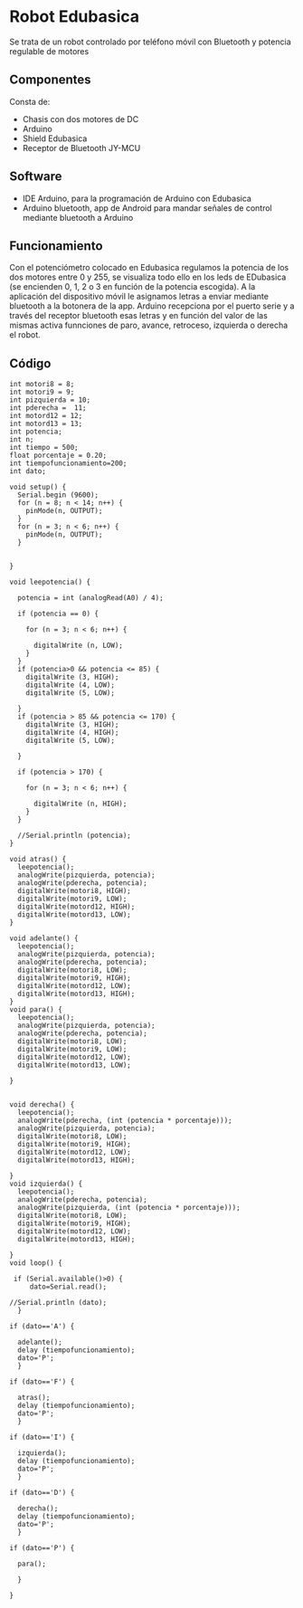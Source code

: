 # Robot Edubasica
Se trata de un robot controlado por teléfono móvil con Bluetooth y potencia regulable de motores

## Componentes
Consta de:
* Chasis con dos motores de DC
* Arduino
* Shield Edubasica
* Receptor de Bluetooth JY-MCU

## Software
* IDE Arduino, para la programación de Arduino con Edubasica
*  Arduino bluetooth, app de Android para mandar señales de control mediante bluetooth a Arduino


## Funcionamiento
Con el potenciómetro colocado en Edubasica regulamos la potencia de los dos motores entre 0 y 255, se visualiza todo ello en los leds de EDubasica (se encienden 0, 1, 2 o 3 en función de la potencia escogida). A la aplicación del dispositivo móvil le asignamos letras a enviar mediante bluetooth a la botonera de la app.
Arduino recepciona por el puerto serie y a través del receptor bluetooth esas letras y en función del valor de las mismas activa funnciones de paro, avance, retroceso, izquierda o derecha el robot.

## Código
~~~
int motori8 = 8;
int motori9 = 9;
int pizquierda = 10;
int pderecha =  11;
int motord12 = 12;
int motord13 = 13;
int potencia;
int n;
int tiempo = 500;
float porcentaje = 0.20;
int tiempofuncionamiento=200;
int dato;

void setup() {
  Serial.begin (9600);
  for (n = 8; n < 14; n++) {
    pinMode(n, OUTPUT);
  }
  for (n = 3; n < 6; n++) {
    pinMode(n, OUTPUT);
  }


}

void leepotencia() {

  potencia = int (analogRead(A0) / 4);

  if (potencia == 0) {

    for (n = 3; n < 6; n++) {

      digitalWrite (n, LOW);
    }
  }
  if (potencia>0 && potencia <= 85) {
    digitalWrite (3, HIGH);
    digitalWrite (4, LOW);
    digitalWrite (5, LOW);

  }
  if (potencia > 85 && potencia <= 170) {
    digitalWrite (3, HIGH);
    digitalWrite (4, HIGH);
    digitalWrite (5, LOW);

  }

  if (potencia > 170) {

    for (n = 3; n < 6; n++) {

      digitalWrite (n, HIGH);
    }
  }

  //Serial.println (potencia);
}

void atras() {
  leepotencia();
  analogWrite(pizquierda, potencia);
  analogWrite(pderecha, potencia);
  digitalWrite(motori8, HIGH);
  digitalWrite(motori9, LOW);
  digitalWrite(motord12, HIGH);
  digitalWrite(motord13, LOW);
}

void adelante() {
  leepotencia();
  analogWrite(pizquierda, potencia);
  analogWrite(pderecha, potencia);
  digitalWrite(motori8, LOW);
  digitalWrite(motori9, HIGH);
  digitalWrite(motord12, LOW);
  digitalWrite(motord13, HIGH);
}
void para() {
  leepotencia();
  analogWrite(pizquierda, potencia);
  analogWrite(pderecha, potencia);
  digitalWrite(motori8, LOW);
  digitalWrite(motori9, LOW);
  digitalWrite(motord12, LOW);
  digitalWrite(motord13, LOW);

}


void derecha() {
  leepotencia();
  analogWrite(pderecha, (int (potencia * porcentaje)));
  analogWrite(pizquierda, potencia);
  digitalWrite(motori8, LOW);
  digitalWrite(motori9, HIGH);
  digitalWrite(motord12, LOW);
  digitalWrite(motord13, HIGH);

}
void izquierda() {
  leepotencia();
  analogWrite(pderecha, potencia);
  analogWrite(pizquierda, (int (potencia * porcentaje)));
  digitalWrite(motori8, LOW);
  digitalWrite(motori9, HIGH);
  digitalWrite(motord12, LOW);
  digitalWrite(motord13, HIGH);

}
void loop() {

 if (Serial.available()>0) {
     dato=Serial.read();

//Serial.println (dato);
  }

if (dato=='A') {

  adelante();
  delay (tiempofuncionamiento);
  dato='P';
  }

if (dato=='F') {

  atras();
  delay (tiempofuncionamiento);
  dato='P';
  }

if (dato=='I') {

  izquierda();
  delay (tiempofuncionamiento);
  dato='P';
  }    

if (dato=='D') {

  derecha();
  delay (tiempofuncionamiento);
  dato='P';
  }

if (dato=='P') {

  para();

  }

}
~~~
